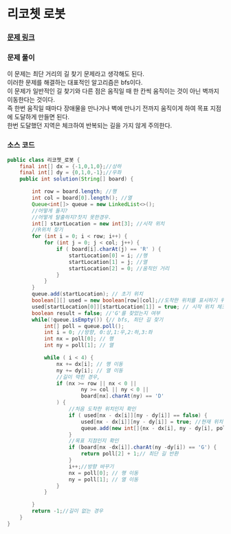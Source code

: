 # 리코쳇 로봇

### [문제 링크](https://school.programmers.co.kr/learn/courses/30/lessons/169199#)

### 문제 풀이
이 문제는 최단 거리의 길 찾기 문제라고 생각해도 된다. </br>
이러한 문제를 해결하는 대표적인 알고리즘은 bfs이다. </br>
이 문제가 일반적인 길 찾기와 다른 점은 움직일 때 한 칸씩 움직이는 것이 아닌 벽까지 이동한다는 것이다. </br>
즉 한번 움직일 때마다 장애물을 만나거나 벽에 만나기 전까지 움직이게 하여 목표 지점에 도달하게 만들면 된다. </br>
한번 도달했던 지역은 체크하여 반복되는 길을 가지 않게 주의한다.</br>

### 소스 코드
```java
public class 리코쳇_로봇 {
    final int[] dx = {-1,0,1,0};//상하
    final int[] dy = {0,1,0,-1};//우좌
    public int solution(String[] board) {

        int row = board.length; //행
        int col = board[0].length(); //열
        Queue<int[]> queue = new LinkedList<>();
        //어떻게 돌지?
        //어떻게 탈출하지?찻지 못한경우.
        int[] startLocation = new int[3]; //시작 위치
        //R위치 찾기
        for (int i = 0; i < row; i++) { 
            for (int j = 0; j < col; j++) {
                if ( board[i].charAt(j) == 'R' ) {
                    startLocation[0] = i; //행
                    startLocation[1] = j; //열
                    startLocation[2] = 0; //움직인 거리
                }
            }
        }
        queue.add(startLocation); // 초기 위치
        boolean[][] used = new boolean[row][col];//도착한 위치를 표시하기 위한 보드 판
        used[startLocation[0]][startLocation[1]] = true; // 시작 위치 체크
        boolean result = false; //'G'를 찾았는지 여부
        while(!queue.isEmpty()) {// bfs, 최단 길 찾기
            int[] poll = queue.poll();
            int i = 0; //방향, 0:상,1:우,2:하,3:좌
            int nx = poll[0]; // 행
            int ny = poll[1]; // 열

            while ( i < 4) {
                nx += dx[i]; // 행 이동
                ny += dy[i]; // 열 이동
                //길이 막힌 경우,
                if (nx >= row || nx < 0 ||
                        ny >= col || ny < 0 ||
                        board[nx].charAt(ny) == 'D'
                ) {
                    //처음 도착한 위치인지 확인
                    if ( used[nx - dx[i]][ny - dy[i]] == false) {
                        used[nx - dx[i]][ny - dy[i]] = true; //현재 위치 체크
                        queue.add(new int[]{nx - dx[i], ny - dy[i], poll[2]+1}); //가로막힌 위치 queue에 넣기
                    }
                    //목표 지점인지 확인
                    if (board[nx -dx[i]].charAt(ny -dy[i]) == 'G') {
                        return poll[2] + 1;// 최단 길 반환
                    }
                    i++;//방향 바꾸기
                    nx = poll[0]; // 행 이동
                    ny = poll[1]; // 열 이동
                }
            }

        }
        return -1;//길이 없는 경우
    }
}

```